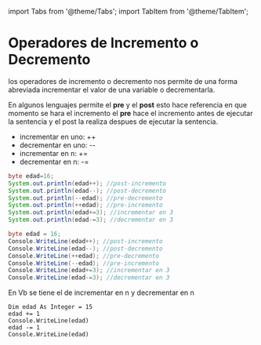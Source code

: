 import Tabs from '@theme/Tabs';
import TabItem from '@theme/TabItem';

# Operadores de Incremento o Decremento

los operadores de incremento o decremento nos permite de una forma abreviada incrementar el valor de una variable o decrementarla. 

En algunos lenguajes permite el **pre** y el **post** esto hace referencia en que momento se hara el incremento el **pre** hace el incremento antes de ejecutar la sentencia y el post la realiza despues de ejecutar la sentencia.

<Tabs groupId="lenguaje">

<TabItem value="java" label="Java">

+ incrementar en uno: ++
+ decrementar en uno: --
+ incrementar en n: +=
+ decrementar en n: -=

```java
byte edad=16;
System.out.println(edad++); //post-incremento
System.out.println(edad--); //post-decremento
System.out.println(--edad); //pre-decremento
System.out.println(++edad); //pre-incremento
System.out.println(edad+=3); //incrementar en 3
System.out.println(edad-=3); //decrementar en 3
```
</TabItem>

<TabItem value="csharp" label="C#">

```csharp 
byte edad = 16;
Console.WriteLine(edad++); //post-incremento
Console.WriteLine(edad--); //post-decremento
Console.WriteLine(++edad); //pre-decremento
Console.WriteLine(--edad); //pre-incremento
Console.WriteLine(edad+=3); //incrementar en 3
Console.WriteLine(edad-=3); //decrementar en 3
```

</TabItem>

<TabItem value="vb" label="VB">

En Vb se tiene el de incrementar en n y decrementar en n

```visual-basic
Dim edad As Integer = 15
edad += 1
Console.WriteLine(edad)
edad -= 1
Console.WriteLine(edad)
```

</TabItem>

<TabItem value="cpp" label="C++">

```cpp

```

</TabItem>

<TabItem value="py" label="Python">

```py 

```

</TabItem>

<TabItem value="go" label="Go">

```py 

```

</TabItem>
</Tabs>